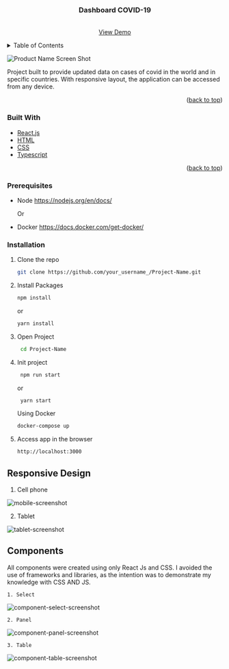 <div id="top"></div>

<!-- PROJECT LOGO -->
<br />
<div align="center">
  <h3 align="center"> Dashboard COVID-19 </h3>

  <p align="center">
    <br />
    <a href="https://github.com/othneildrew/Best-README-Template">View Demo</a>
  </p>
</div>



<details>
  <summary>Table of Contents</summary>
  <ol>
    <li>
      <a href="#about-the-project">About The Project</a>
      <ul>
        <li><a href="#built-with">Built With</a></li>
      </ul>
    </li>
    <li>
      <a href="#getting-started">Getting Started</a>
      <ul>
        <li><a href="#prerequisites">Prerequisites</a></li>
        <li><a href="#installation">Installation</a></li>
      </ul>
    </li>
  </ol>
</details>

![Product Name Screen Shot][product-screenshot]

Project built to provide updated data on cases of covid in the world and in specific countries. 
With responsive layout, the application can be accessed from any device.


<p align="right">(<a href="#top">back to top</a>)</p>


### Built With
* [React.js](https://reactjs.org)
* [HTML](https://developer.mozilla.org/pt-BR/docs/Web/HTML)
* [CSS](https://developer.mozilla.org/pt-BR/docs/Web/CSS) 
* [Typescript](https://www.typescriptlang.org/docs)

<p align="right">(<a href="#top">back to top</a>)</p>

### Prerequisites

* Node https://nodejs.org/en/docs/
  
  Or

* Docker https://docs.docker.com/get-docker/

### Installation

1. Clone the repo
   ```sh
   git clone https://github.com/your_username_/Project-Name.git
   ```
2. Install Packages
   ```sh
   npm install
   ```
    or

    ```sh
    yarn install
    ```
3. Open Project
    ```sh
     cd Project-Name
    ``` 
4. Init project
    ```sh
     npm run start
    ``` 
    or

    ```sh
     yarn start
    ``` 

    Using Docker

    ```sh
    docker-compose up
    ``` 
5. Access app in the browser 
  
    ```sh
    http://localhost:3000
    ``` 
    

## Responsive Design
 1. Cell phone
  
  ![mobile-screenshot]

 2. Tablet

  ![tablet-screenshot]
  

## Components
All components were created using only React Js and CSS. I avoided the use of frameworks and libraries, as the intention was to demonstrate my knowledge with CSS AND JS.

    1. Select
  
  ![component-select-screenshot]

    2. Panel

  ![component-panel-screenshot]
  

    3. Table

  ![component-table-screenshot]
  


[product-screenshot]: readme-assets/readme-thumb.png
[component-panel-screenshot]: readme-assets/PanelComponent.png
[component-table-screenshot]: readme-assets/tableComponent.png
[component-select-screenshot]: readme-assets/selectComponent.png
[mobile-screenshot]: readme-assets/mobile.jpeg
[tablet-screenshot]: readme-assets/tablet.jpeg
